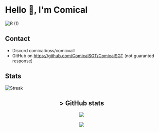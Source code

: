 # Hello 👋, I'm Comical
![R (1)](https://github.com/ComicalSGT/ComicalSGT/assets/151361634/48e8396b-dc94-4c7c-b780-c7cb3884b70b)
## Contact
- Discord comicalboss/comicxall
- GitHub on https://github.com/ComicalSGT/ComicalSGT (not guaranted response)
## Stats
![Streak](https://github-readme-streak-stats.herokuapp.com/?user=ComicalSGT&theme=gotham&hide_border=false)

<h2 align="center">> GitHub stats</h2>

<p align="center">
  <img align="center" src="https://github-readme-stats.vercel.app/api?username=ComicalSGT&show_icons=true&theme=transparent&include_all_commits=true">
  <br><br>
  <img align="center" src="https://github-readme-stats.vercel.app/api/top-langs/?username=ComicalSGT&theme=transparent">
</p>
